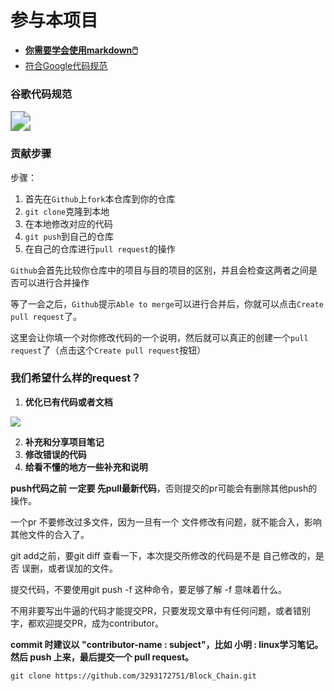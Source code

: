 # 参与本项目

+ [**你需要学会使用markdown🖱️**](https://github.com/3293172751/CS_COURSE/blob/master/markdown/README.md)
+ [符合Google代码规范](https://zh-google-styleguide.readthedocs.io/en/latest/google-cpp-styleguide/)

### 谷歌代码规范

<img src="https://s2.loli.net/2022/07/05/E1GMeZO5A3kbK29.png" style="zoom:200%;" />



### 贡献步骤

步骤：

1. 首先在`Github`上`fork`本仓库到你的仓库
2. `git clone`克隆到本地
3. 在本地修改对应的代码
4. `git push`到自己的仓库
5. 在自己的仓库进行`pull request`的操作

`Github`会首先比较你仓库中的项目与目的项目的区别，并且会检查这两者之间是否可以进行合并操作

等了一会之后，`Github`提示`Able to merge`可以进行合并后，你就可以点击`Create pull request`了。

这里会让你填一个对你修改代码的一个说明，然后就可以真正的创建一个`pull request`了（点击这个`Create pull request`按钮）



### 我们希望什么样的request？

1. **优化已有代码或者文档**

![](https://s2.loli.net/2022/05/28/6rnRNubHeXAp54s.png)

2. **补充和分享项目笔记**
3. **修改错误的代码**
4. **给看不懂的地方一些补充和说明**

**push代码之前 一定要 先pull最新代码**，否则提交的pr可能会有删除其他push的操作。

一个pr 不要修改过多文件，因为一旦有一个 文件修改有问题，就不能合入，影响其他文件的合入了。

git add之前，要git diff 查看一下，本次提交所修改的代码是不是 自己修改的，是否 误删，或者误加的文件。

提交代码，不要使用git push -f 这种命令，要足够了解 -f 意味着什么。

不用非要写出牛逼的代码才能提交PR，只要发现文章中有任何问题，或者错别字，都欢迎提交PR，成为contributor。



**commit 时建议以 "contributor-name : subject"，比如 小明 : linux学习笔记。然后 push 上来，最后提交一个 pull request。**

```
git clone https://github.com/3293172751/Block_Chain.git
```

